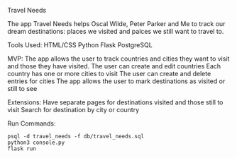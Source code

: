 Travel Needs

The app Travel Needs helps Oscal Wilde, Peter Parker and Me to track our dream destinations: places we visited and palces we still want to travel to.

Tools Used: 
  HTML/CSS
  Python
  Flask
  PostgreSQL

MVP:
  The app allows the user to track countries and cities they want to visit and those they have visited.
  The user can create and edit countries
  Each country has one or more cities to visit
  The user can create and delete entries for cities
  The app allows the user to mark destinations as visited or still to see

Extensions:
  Have separate pages for destinations visited and those still to visit
  Search for destination by city or country



Run Commands:
```
psql -d travel_needs -f db/travel_needs.sql
python3 console.py
flask run
  ```
